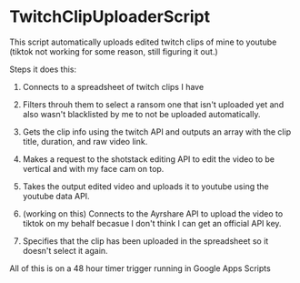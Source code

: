 # TwitchClipUploaderScript

This script automatically uploads edited twitch clips of mine to youtube (tiktok not working for some reason, still figuring it out.)


Steps it does this:

1. Connects to a spreadsheet of twitch clips I have

2. Filters throuh them to select a ransom one that isn't uploaded yet and also wasn't blacklisted by me to not be uploaded automatically.

3. Gets the clip info using the twitch API and outputs an array with the clip title, duration, and raw video link.

4. Makes a request to the shotstack editing API to edit the video to be vertical and with my face cam on top.

5. Takes the output edited video and uploads it to youtube using the youtube data API.

7. (working on this) Connects to the Ayrshare API to upload the video to tiktok on my behalf becasue I don't think I can get an official API key.

9. Specifies that the clip has been uploaded in the spreadsheet so it doesn't select it again.


All of this is on a 48 hour timer trigger running in Google Apps Scripts
